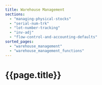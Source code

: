 ```yaml
---
title: Warehouse Management
sections:
  - "managing-physical-stocks"
  - "serial-num-trk"
  - "lot-number-tracking"
  - "inv-adj"
  - "flow-control-and-accounting-defaults"
sorted_pages:
  - "warehouse_management"
  - "warehouse_management_functions"
---
```

# {{page.title}}
